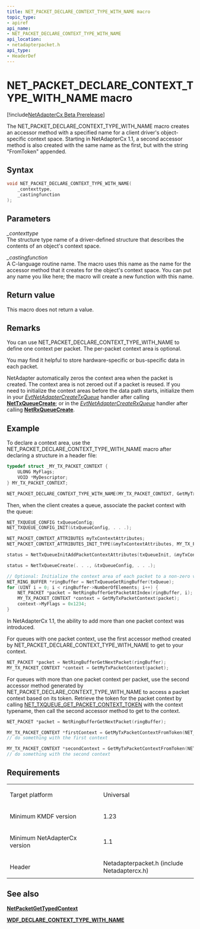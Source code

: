 ```yaml
---
title: NET_PACKET_DECLARE_CONTEXT_TYPE_WITH_NAME macro
topic_type:
- apiref
api_name:
- NET_PACKET_DECLARE_CONTEXT_TYPE_WITH_NAME
api_location:
- netadapterpacket.h
api_type:
- HeaderDef
---
```


# NET_PACKET_DECLARE_CONTEXT_TYPE_WITH_NAME macro


[!include[NetAdapterCx Beta Prerelease](../netcx-beta-prerelease.md)]

The NET_PACKET_DECLARE_CONTEXT_TYPE_WITH_NAME macro creates an accessor method with a specified name for a client driver's object-specific context space. Starting in NetAdapterCx 1.1, a second accessor method is also created with the same name as the first, but with the string "FromToken" appended.

Syntax
------

```cpp
void NET_PACKET_DECLARE_CONTEXT_TYPE_WITH_NAME(
    _contexttype,
    _castingfunction
);
```

Parameters
----------

*_contexttype*   
The structure type name of a driver-defined structure that describes the contents of an object's context space.

*_castingfunction*   
A C-language routine name. The macro uses this name as the name for the accessor method that it creates for the object's context space.  You can put any name you like here; the macro will create a new function with this name.

Return value
------------

This macro does not return a value.

Remarks
-------

You can use NET_PACKET_DECLARE_CONTEXT_TYPE_WITH_NAME to define one context per packet.  The per-packet context area is optional.

You may find it helpful to store hardware-specific or bus-specific data in each packet.

NetAdapter automatically zeros the context area when the packet is created.
The context area is not zeroed out if a packet is reused.
If you need to initialize the context areas before the data path starts, initialize them in your [*EvtNetAdapterCreateTxQueue*](evt-net-adapter-create-txqueue.md) handler after calling [**NetTxQueueCreate**](nettxqueuecreate.md); or in the [*EvtNetAdapterCreateRxQueue*](evt-net-adapter-create-rxqueue.md) handler after calling [**NetRxQueueCreate**](netrxqueuecreate.md).

Example
-------

To declare a context area, use the NET_PACKET_DECLARE_CONTEXT_TYPE_WITH_NAME macro after declaring a structure in a header file:

```cpp
typedef struct _MY_TX_PACKET_CONTEXT {
    ULONG MyFlags;
    VOID *MyDescriptor;
} MY_TX_PACKET_CONTEXT;

NET_PACKET_DECLARE_CONTEXT_TYPE_WITH_NAME(MY_TX_PACKET_CONTEXT, GetMyTxPacketContext);
```

Then, when the client creates a queue, associate the packet context with the queue:

```cpp
NET_TXQUEUE_CONFIG txQueueConfig;
NET_TXQUEUE_CONFIG_INIT(&txQueueConfig, . . .);

NET_PACKET_CONTEXT_ATTRIBUTES myTxContextAttributes;
NET_PACKET_CONTEXT_ATTRIBUTES_INIT_TYPE(&myTxContextAttributes, MY_TX_PACKET_CONTEXT);

status = NetTxQueueInitAddPacketContextAttributes(txQueueInit, &myTxContextAttributes);

status = NetTxQueueCreate(. . ., &txQueueConfig, . . .);

// Optional: Initialize the context area of each packet to a non-zero value.
NET_RING_BUFFER *ringBuffer = NetTxQueueGetRingBuffer(txQueue);
for (UINT i = 0; i < ringBuffer->NumberOfElements; i++) {
    NET_PACKET *packet = NetRingBufferGetPacketAtIndex(ringBuffer, i);
    MY_TX_PACKET_CONTEXT *context = GetMyTxPacketContext(packet);
    context->MyFlags = 0x1234;
}
```

In NetAdapterCx 1.1, the ability to add more than one packet context was introduced.

For queues with one packet context, use the first accessor method created by NET_PACKET_DECLARE_CONTEXT_TYPE_WITH_NAME to get to your context.

```cpp
NET_PACKET *packet = NetRingBufferGetNextPacket(ringBuffer);
MY_TX_PACKET_CONTEXT *context = GetMyTxPacketContext(packet);
```

For queues with more than one packet context per packet, use the second accessor method generated by NET_PACKET_DECLARE_CONTEXT_TYPE_WITH_NAME to access a packet context based on its token. Retrieve the token for the packet context by calling [NET_TXQUEUE_GET_PACKET_CONTEXT_TOKEN](net-txqueue-get-packet-context-token.md) with the context typename, then call the second accessor method to get to the context.

```cpp
NET_PACKET *packet = NetRingBufferGetNextPacket(ringBuffer);

MY_TX_PACKET_CONTEXT *firstContext = GetMyTxPacketContextFromToken(NET_TXQUEUE_GET_PACKET_CONTEXT_TOKEN(txQueue, MY_FIRST_TX_PACKET_CONTEXT));
// do something with the first context

MY_TX_PACKET_CONTEXT *secondContext = GetMyTxPacketContextFromToken(NET_TXQUEUE_GET_PACKET_CONTEXT_TOKEN(txQueue, MY_SECOND_TX_PACKET_CONTEXT));
// do something with the second context
```

Requirements
------------

<table>
<colgroup>
<col width="50%" />
<col width="50%" />
</colgroup>
<tbody>
<tr class="odd">
<td align="left"><p>Target platform</p></td>
<td align="left">Universal</td>
</tr>
<tr class="even">
<td align="left"><p>Minimum KMDF version</p></td>
<td align="left"><p>1.23</p></td>
</tr>
<tr class="odd">
<td align="left"><p>Minimum NetAdapterCx version</p></td>
<td align="left"><p>1.1</p></td>
</tr>
<tr class="even">
<td align="left"><p>Header</p></td>
<td align="left">Netadapterpacket.h (include Netadaptercx.h)</td>
</tr>
</tbody>
</table>

## See also


[**NetPacketGetTypedContext**](netpacketgettypedcontext.md)

[**WDF_DECLARE_CONTEXT_TYPE_WITH_NAME**](https://msdn.microsoft.com/library/windows/hardware/ff551252)

 

 






